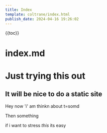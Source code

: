 ```yaml
---
title: Index
template: coltrane/index.html
publish_date: 2024-04-16 19:26:02
---
```

{{toc}}

# index.md
# Just trying this out
## It will be nice to do a static site

Hey now 'i' am thinkn about t=somd

Then something

if i want to stress *this* its easy
